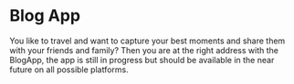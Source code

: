 # Blog App

You like to travel and want to capture your best moments and share them with your friends and family?
Then you are at the right address with the BlogApp, the app is still in progress but should be available in the near future on all possible platforms.

